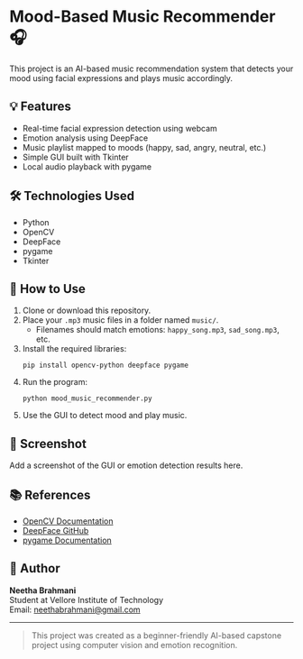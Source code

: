 
# Mood-Based Music Recommender 🎧

This project is an AI-based music recommendation system that detects your mood using facial expressions and plays music accordingly.

## 💡 Features

- Real-time facial expression detection using webcam
- Emotion analysis using DeepFace
- Music playlist mapped to moods (happy, sad, angry, neutral, etc.)
- Simple GUI built with Tkinter
- Local audio playback with pygame

## 🛠️ Technologies Used

- Python
- OpenCV
- DeepFace
- pygame
- Tkinter

## 📁 How to Use

1. Clone or download this repository.
2. Place your `.mp3` music files in a folder named `music/`.
   - Filenames should match emotions: `happy_song.mp3`, `sad_song.mp3`, etc.
3. Install the required libraries:
   ```
   pip install opencv-python deepface pygame
   ```
4. Run the program:
   ```
   python mood_music_recommender.py
   ```
5. Use the GUI to detect mood and play music.

## 📸 Screenshot

Add a screenshot of the GUI or emotion detection results here.

## 📚 References

- [OpenCV Documentation](https://docs.opencv.org)
- [DeepFace GitHub](https://github.com/serengil/deepface)
- [pygame Documentation](https://www.pygame.org/docs)

## 🔗 Author

**Neetha Brahmani**  
Student at Vellore Institute of Technology  
Email: neethabrahmani@gmail.com

---

> This project was created as a beginner-friendly AI-based capstone project using computer vision and emotion recognition.
